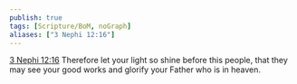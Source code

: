 ```yaml
---
publish: true
tags: [Scripture/BoM, noGraph]
aliases: ["3 Nephi 12:16"]
---
```

[3 Nephi 12:16](https://churchofjesuschrist.org/study/scriptures/bofm/3-ne/12?lang=eng&id=p16#p16) Therefore let your light so shine before this people, that they may see your good works and glorify your Father who is in heaven.
